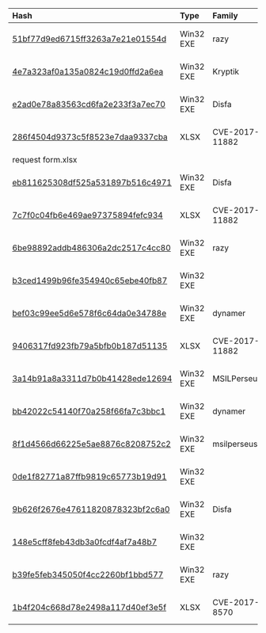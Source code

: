 |Hash|Type|Family|Frist_Seen|Name|
|:--|:--|:--|:--|:--|
|[51bf77d9ed6715ff3263a7e21e01554d](https://www.virustotal.com/gui/file/51bf77d9ed6715ff3263a7e21e01554d)|Win32 EXE|razy|2018-03-31 17:36:44|/var/www/clean-mx/virusesevidence/output.113049832.txt|
|[4e7a323af0a135a0824c19d0ffd2a6ea](https://www.virustotal.com/gui/file/4e7a323af0a135a0824c19d0ffd2a6ea)|Win32 EXE|Kryptik|2018-03-31 09:30:22|myfile.exe|
|[e2ad0e78a83563cd6fa2e233f3a7ec70](https://www.virustotal.com/gui/file/e2ad0e78a83563cd6fa2e233f3a7ec70)|Win32 EXE|Disfa|2018-03-31 09:11:07|c:\users\USER\appdata\local\temp\thfdfdnewa-.txt|
|[286f4504d9373c5f8523e7daa9337cba](https://www.virustotal.com/gui/file/286f4504d9373c5f8523e7daa9337cba)|XLSX|CVE-2017-11882|2018-03-31 01:07:47|Samsung ASC engineer code creation request form.xlsx|
|[eb811625308df525a531897b516c4971](https://www.virustotal.com/gui/file/eb811625308df525a531897b516c4971)|Win32 EXE|Disfa|2018-03-30 10:00:18|service.exe|
|[7c7f0c04fb6e469ae97375894fefc934](https://www.virustotal.com/gui/file/7c7f0c04fb6e469ae97375894fefc934)|XLSX|CVE-2017-11882|2018-03-30 06:50:33|29-03-2018 Yazılım Listesi.xlsx|
|[6be98892addb486306a2dc2517c4cc80](https://www.virustotal.com/gui/file/6be98892addb486306a2dc2517c4cc80)|Win32 EXE|razy|2018-03-29 14:24:31|6be98892addb486306a2dc2517c4cc80.virobj|
|[b3ced1499b96fe354940c65ebe40fb87](https://www.virustotal.com/gui/file/b3ced1499b96fe354940c65ebe40fb87)|Win32 EXE||2018-03-29 03:27:35|/var/www/clean-mx/virusesevidence/output.112967454.txt|
|[bef03c99ee5d6e578f6c64da0e34788e](https://www.virustotal.com/gui/file/bef03c99ee5d6e578f6c64da0e34788e)|Win32 EXE|dynamer|2018-03-28 09:54:46|msgmanager|
|[9406317fd923fb79a5bfb0b187d51135](https://www.virustotal.com/gui/file/9406317fd923fb79a5bfb0b187d51135)|XLSX|CVE-2017-11882|2018-03-28 03:09:19|Symptom_and_repair_code_list.xlsx|
|[3a14b91a8a3311d7b0b41428ede12694](https://www.virustotal.com/gui/file/3a14b91a8a3311d7b0b41428ede12694)|Win32 EXE|MSILPerseus|2018-03-27 10:08:07|ef8fe9afc0053e6a_svhost.exe|
|[bb42022c54140f70a258f66fa7c3bbc1](https://www.virustotal.com/gui/file/bb42022c54140f70a258f66fa7c3bbc1)|Win32 EXE|dynamer|2018-03-27 07:15:52|imm.exe|
|[8f1d4566d66225e5ae8876c8208752c2](https://www.virustotal.com/gui/file/8f1d4566d66225e5ae8876c8208752c2)|Win32 EXE|msilperseus|2018-03-27 05:48:09|net.exe|
|[0de1f82771a87ffb9819c65773b19d91](https://www.virustotal.com/gui/file/0de1f82771a87ffb9819c65773b19d91)|Win32 EXE||2018-03-27 02:33:03|DASEUL_Launcher.exe|
|[9b626f2676e47611820878323bf2c6a0](https://www.virustotal.com/gui/file/9b626f2676e47611820878323bf2c6a0)|Win32 EXE|Disfa|2018-03-26 07:45:16|9b626f2676e47611820878323bf2c6a0.virobj|
|[148e5cff8feb43db3a0fcdf4af7a48b7](https://www.virustotal.com/gui/file/148e5cff8feb43db3a0fcdf4af7a48b7)|Win32 EXE||2018-03-24 15:27:22|iTools|
|[b39fe5feb345050f4cc2260bf1bbd577](https://www.virustotal.com/gui/file/b39fe5feb345050f4cc2260bf1bbd577)|Win32 EXE|razy|2018-03-24 08:54:33|3b22104396ad12ffaf4d9a94134ba42d3e70d548|
|[1b4f204c668d78e2498a117d40ef3e5f](https://www.virustotal.com/gui/file/1b4f204c668d78e2498a117d40ef3e5f)|XLSX|CVE-2017-8570|2018-01-19 08:50:22|Par ºa Harici Kay-¦tlar  Bayrak Elektronik 22.01.2018.xlsx|

